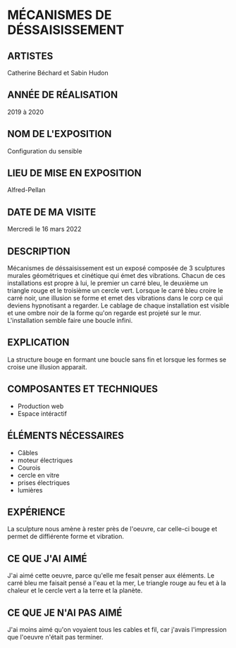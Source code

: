 # MÉCANISMES DE DÉSSAISISSEMENT
## ARTISTES 
Catherine Béchard et Sabin Hudon
## ANNÉE DE RÉALISATION
2019 à 2020
## NOM DE L'EXPOSITION  
Configuration du sensible 
## LIEU DE MISE EN EXPOSITION 
Alfred-Pellan 
## DATE DE MA VISITE  
Mercredi le 16 mars 2022
## DESCRIPTION 
Mécanismes de déssaisissement est un exposé composée de 3 sculptures murales géométriques et cinétique qui émet des vibrations. Chacun de ces installations est propre à lui, le premier un carré bleu, le deuxième un triangle rouge et le troisième un cercle vert. Lorsque le carré bleu croire le carré noir, une illusion se forme et emet des vibrations dans le corp ce qui deviens hypnotisant a regarder. Le cablage de chaque installation est visible et une ombre noir de la forme qu'on regarde est projeté sur le mur. L'installation semble faire une boucle infini. 
## EXPLICATION 
La structure bouge en formant une boucle sans fin et lorsque les formes se croise une illusion apparait. 
## COMPOSANTES ET TECHNIQUES 
- Production web 
- Espace intéractif   
## ÉLÉMENTS NÉCESSAIRES 
- Câbles 
- moteur électriques
- Courois
- cercle en vitre
- prises électriques  
- lumières
## EXPÉRIENCE  
La sculpture nous amène à rester près de l'oeuvre, car celle-ci bouge et permet de diffiérente forme et vibration.  
## CE QUE J'AI AIMÉ 
J'ai aimé cette oeuvre, parce qu'elle me fesait penser aux éléments. Le carré bleu me faisait pensé a l'eau et la mer, Le triangle rouge au feu et à la chaleur et le cercle vert a la terre et la planète. 
## CE QUE JE N'AI PAS AIMÉ 
J'ai moins aimé qu'on voyaient tous les cables et fil, car j'avais l'impression que l'oeuvre n'était pas terminer. 
